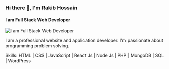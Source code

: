 ### Hi there 👋,  I'm Rakib Hossain
#### I am Full Stack Web Developer 
![I am Full Stack Web Developer ](https://media-exp1.licdn.com/dms/image/C5616AQEY-Fp4--iXEw/profile-displaybackgroundimage-shrink_200_800/0/1647859512801?e=1653523200&v=beta&t=OT6gHXP8JQOolLIndFCgFy0_2aADt9aLxSPBSGNI1rs)

I am a professional website and application developer. I'm passionate about programming problem solving.

Skills: HTML | CSS | JavaScript | React Js | Node Js | PHP | MongoDB | SQL | WordPress
